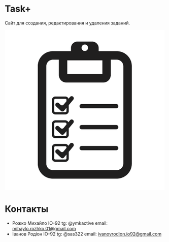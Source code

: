 # Task+

Сайт для создания, редактирования и удаления заданий.

![image](tasks/static/tasks/images/task_image.png)

# Контакты 

- Рожко Михайло ІО-92     tg: @ymkactive    email: mihaylo.rozhko.01@gmail.com
- Іванов Родіон ІО-92     tg: @sas322       email: ivanovrodion.io92@gmail.com
